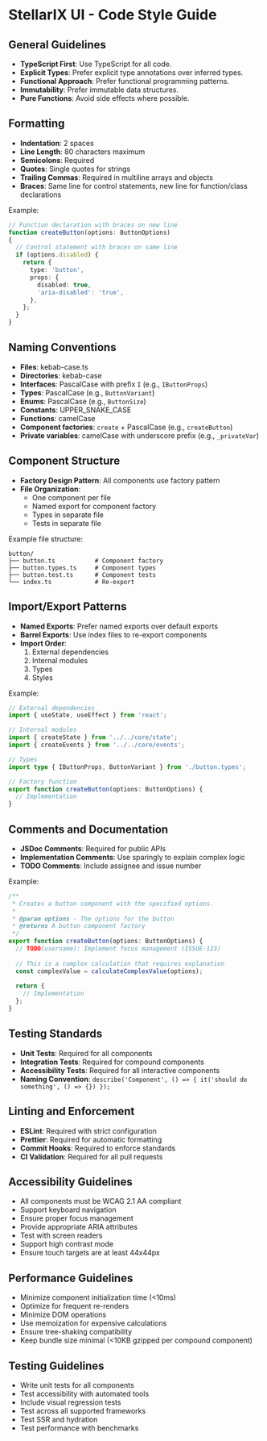 # StellarIX UI - Code Style Guide

## General Guidelines

- **TypeScript First**: Use TypeScript for all code.
- **Explicit Types**: Prefer explicit type annotations over inferred types.
- **Functional Approach**: Prefer functional programming patterns.
- **Immutability**: Prefer immutable data structures.
- **Pure Functions**: Avoid side effects where possible.

## Formatting

- **Indentation**: 2 spaces
- **Line Length**: 80 characters maximum
- **Semicolons**: Required
- **Quotes**: Single quotes for strings
- **Trailing Commas**: Required in multiline arrays and objects
- **Braces**: Same line for control statements, new line for function/class declarations

Example:
```typescript
// Function declaration with braces on new line
function createButton(options: ButtonOptions) 
{
  // Control statement with braces on same line
  if (options.disabled) {
    return {
      type: 'button',
      props: {
        disabled: true,
        'aria-disabled': 'true',
      },
    };
  }
}
```

## Naming Conventions

- **Files**: kebab-case.ts
- **Directories**: kebab-case
- **Interfaces**: PascalCase with prefix `I` (e.g., `IButtonProps`)
- **Types**: PascalCase (e.g., `ButtonVariant`)
- **Enums**: PascalCase (e.g., `ButtonSize`)
- **Constants**: UPPER_SNAKE_CASE
- **Functions**: camelCase
- **Component factories**: `create` + PascalCase (e.g., `createButton`)
- **Private variables**: camelCase with underscore prefix (e.g., `_privateVar`)

## Component Structure

- **Factory Design Pattern**: All components use factory pattern
- **File Organization**:
  - One component per file
  - Named export for component factory
  - Types in separate file
  - Tests in separate file

Example file structure:
```
button/
├── button.ts           # Component factory
├── button.types.ts     # Component types
├── button.test.ts      # Component tests
└── index.ts            # Re-export
```

## Import/Export Patterns

- **Named Exports**: Prefer named exports over default exports
- **Barrel Exports**: Use index files to re-export components
- **Import Order**:
  1. External dependencies
  2. Internal modules
  3. Types
  4. Styles

Example:
```typescript
// External dependencies
import { useState, useEffect } from 'react';

// Internal modules
import { createState } from '../../core/state';
import { createEvents } from '../../core/events';

// Types
import type { IButtonProps, ButtonVariant } from './button.types';

// Factory function
export function createButton(options: ButtonOptions) {
  // Implementation
}
```

## Comments and Documentation

- **JSDoc Comments**: Required for public APIs
- **Implementation Comments**: Use sparingly to explain complex logic
- **TODO Comments**: Include assignee and issue number

Example:
```typescript
/**
 * Creates a button component with the specified options.
 * 
 * @param options - The options for the button
 * @returns A button component factory
 */
export function createButton(options: ButtonOptions) {
  // TODO(username): Implement focus management (ISSUE-123)
  
  // This is a complex calculation that requires explanation
  const complexValue = calculateComplexValue(options);
  
  return {
    // Implementation
  };
}
```

## Testing Standards

- **Unit Tests**: Required for all components
- **Integration Tests**: Required for compound components
- **Accessibility Tests**: Required for all interactive components
- **Naming Convention**: `describe('Component', () => { it('should do something', () => {}) });`

## Linting and Enforcement

- **ESLint**: Required with strict configuration
- **Prettier**: Required for automatic formatting
- **Commit Hooks**: Required to enforce standards
- **CI Validation**: Required for all pull requests

## Accessibility Guidelines

- All components must be WCAG 2.1 AA compliant
- Support keyboard navigation
- Ensure proper focus management
- Provide appropriate ARIA attributes
- Test with screen readers
- Support high contrast mode
- Ensure touch targets are at least 44x44px

## Performance Guidelines

- Minimize component initialization time (<10ms)
- Optimize for frequent re-renders
- Minimize DOM operations
- Use memoization for expensive calculations
- Ensure tree-shaking compatibility
- Keep bundle size minimal (<10KB gzipped per compound component)

## Testing Guidelines

- Write unit tests for all components
- Test accessibility with automated tools
- Include visual regression tests
- Test across all supported frameworks
- Test SSR and hydration
- Test performance with benchmarks 